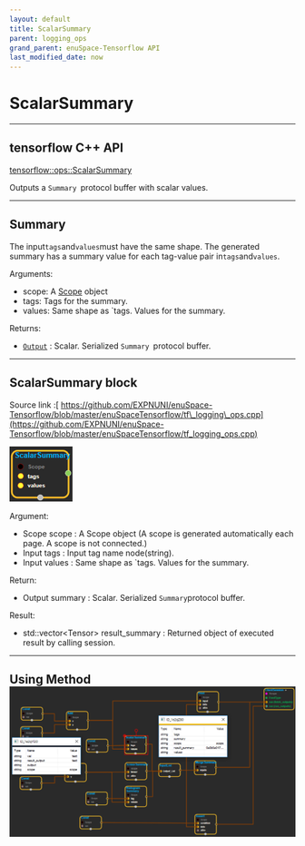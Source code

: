 ```yaml
--- 
layout: default 
title: ScalarSummary 
parent: logging_ops 
grand_parent: enuSpace-Tensorflow API 
last_modified_date: now 
--- 
```


# ScalarSummary

---

## tensorflow C++ API

[tensorflow::ops::ScalarSummary](https://www.tensorflow.org/api_docs/cc/class/tensorflow/ops/scalar-summary)

Outputs a `Summary `protocol buffer with scalar values.

---

## Summary

The input`tags`and`values`must have the same shape. The generated summary has a summary value for each tag-value pair in`tags`and`values`.

Arguments:

* scope: A  [Scope](https://www.tensorflow.org/api_docs/cc/class/tensorflow/scope.html#classtensorflow_1_1_scope) object
* tags: Tags for the summary.
* values: Same shape as \`tags. Values for the summary.

Returns:

* [`Output`](https://www.tensorflow.org/api_docs/cc/class/tensorflow/output.html#classtensorflow_1_1_output) : Scalar. Serialized `Summary `protocol buffer.

---

## ScalarSummary block

Source link :[ https://github.com/EXPNUNI/enuSpace-Tensorflow/blob/master/enuSpaceTensorflow/tf\_logging\_ops.cpp](https://github.com/EXPNUNI/enuSpace-Tensorflow/blob/master/enuSpaceTensorflow/tf_logging_ops.cpp)

![](../assets/logging_ops/logging_ops_scalarsummary_symbol.png)

Argument:

* Scope scope : A Scope object \(A scope is generated automatically each page. A scope is not connected.\)
* Input tags : Input tag name node\(string\).
* Input values : Same shape as \`tags. Values for the summary.

Return:

* Output summary : Scalar. Serialized `Summary`protocol buffer.

Result:

* std::vector&lt;Tensor&gt; result\_summary : Returned object of executed result by calling session.

---

## Using Method![](../assets/logging_ops/logging_ops_scalarsummary_method.png)



